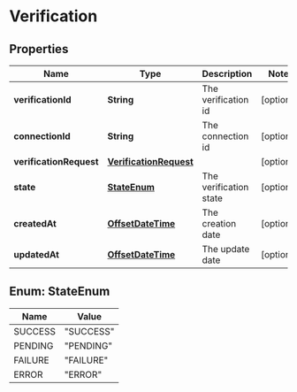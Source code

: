 

# Verification

## Properties

Name | Type | Description | Notes
------------ | ------------- | ------------- | -------------
**verificationId** | **String** | The verification id |  [optional]
**connectionId** | **String** | The connection id |  [optional]
**verificationRequest** | [**VerificationRequest**](VerificationRequest.md) |  |  [optional]
**state** | [**StateEnum**](#StateEnum) | The verification state |  [optional]
**createdAt** | [**OffsetDateTime**](OffsetDateTime.md) | The creation date  |  [optional]
**updatedAt** | [**OffsetDateTime**](OffsetDateTime.md) | The update date |  [optional]



## Enum: StateEnum

Name | Value
---- | -----
SUCCESS | &quot;SUCCESS&quot;
PENDING | &quot;PENDING&quot;
FAILURE | &quot;FAILURE&quot;
ERROR | &quot;ERROR&quot;



